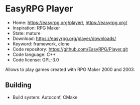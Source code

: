 # EasyRPG Player

- Home: https://easyrpg.org/player/, https://easyrpg.org/
- Inspiration: RPG Maker
- State: mature
- Download: https://easyrpg.org/player/downloads/
- Keyword: framework, clone
- Code repository: https://github.com/EasyRPG/Player.git
- Code language: C++
- Code license: GPL-3.0

Allows to play games created with RPG Maker 2000 and 2003.

## Building

- Build system: Autoconf, CMake
